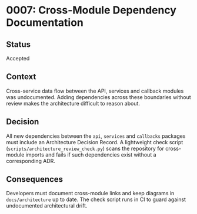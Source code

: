 # 0007: Cross-Module Dependency Documentation

## Status
Accepted

## Context
Cross-service data flow between the API, services and callback modules was
undocumented. Adding dependencies across these boundaries without review makes
the architecture difficult to reason about.

## Decision
All new dependencies between the `api`, `services` and `callbacks` packages
must include an Architecture Decision Record. A lightweight check script
(`scripts/architecture_review_check.py`) scans the repository for cross-module
imports and fails if such dependencies exist without a corresponding ADR.

## Consequences
Developers must document cross-module links and keep diagrams in
`docs/architecture` up to date. The check script runs in CI to guard against
undocumented architectural drift.
